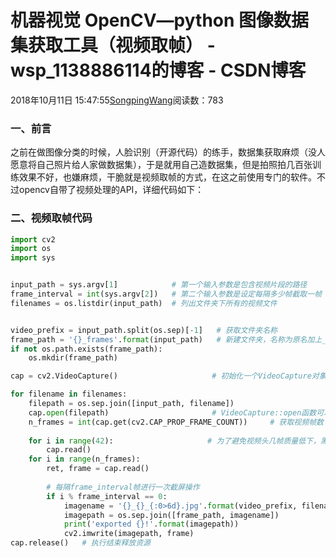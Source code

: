 # 机器视觉 OpenCV—python 图像数据集获取工具（视频取帧） - wsp_1138886114的博客 - CSDN博客





2018年10月11日 15:47:55[SongpingWang](https://me.csdn.net/wsp_1138886114)阅读数：783








### 一、前言

之前在做图像分类的时候，人脸识别（开源代码）的练手，数据集获取麻烦（没人愿意将自己照片给人家做数据集），于是就用自己造数据集，但是拍照拍几百张训练效果不好，也嫌麻烦，干脆就是视频取帧的方式，在这之前使用专门的软件。不过opencv自带了视频处理的API，详细代码如下：

### 二、视频取帧代码

```python
import cv2
import os
import sys


input_path = sys.argv[1]            # 第一个输入参数是包含视频片段的路径
frame_interval = int(sys.argv[2])   # 第二个输入参数是设定每隔多少帧截取一帧
filenames = os.listdir(input_path)  # 列出文件夹下所有的视频文件


video_prefix = input_path.split(os.sep)[-1]   # 获取文件夹名称
frame_path = '{}_frames'.format(input_path)   # 新建文件夹，名称为原名加上_frames
if not os.path.exists(frame_path):
    os.mkdir(frame_path)

cap = cv2.VideoCapture()                     # 初始化一个VideoCapture对象

for filename in filenames:
    filepath = os.sep.join([input_path, filename])
    cap.open(filepath)                       # VideoCapture::open函数可以从文件获取视频
    n_frames = int(cap.get(cv2.CAP_PROP_FRAME_COUNT))     # 获取视频帧数
    
    for i in range(42):                     # 为了避免视频头几帧质量低下，黑屏或者无关等
        cap.read()
    for i in range(n_frames):
        ret, frame = cap.read()
        
        # 每隔frame_interval帧进行一次截屏操作
        if i % frame_interval == 0:  
            imagename = '{}_{}_{:0>6d}.jpg'.format(video_prefix, filename.split('.')[0], i)
            imagepath = os.sep.join([frame_path, imagename])
            print('exported {}!'.format(imagepath))
            cv2.imwrite(imagepath, frame)
cap.release()   # 执行结束释放资源
```



